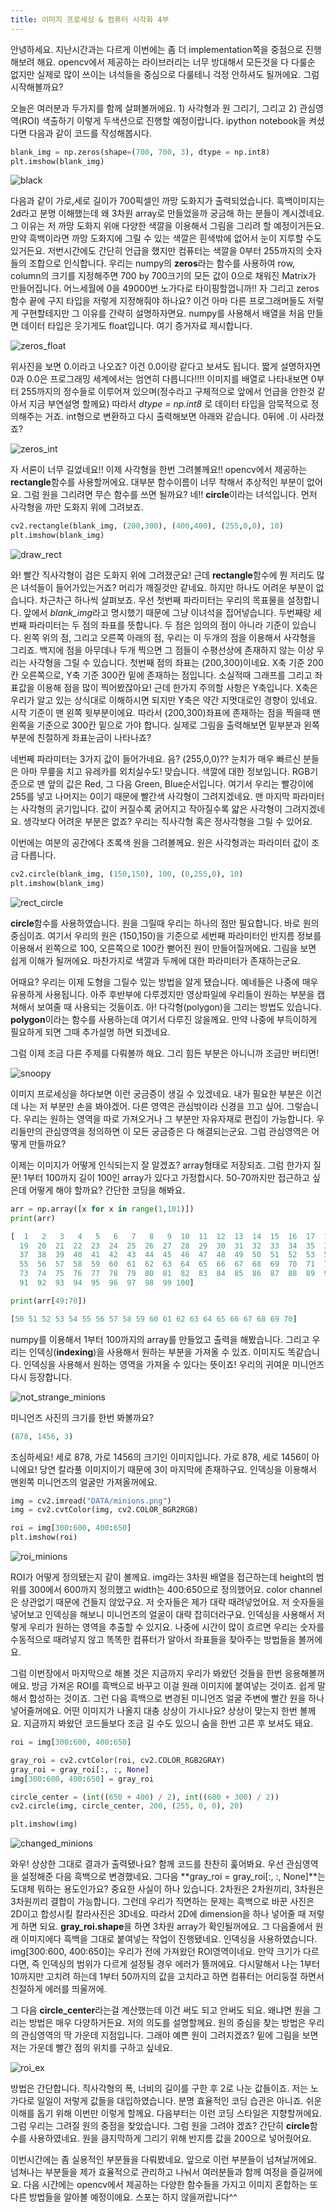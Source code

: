 ```yaml
---
title: 이미지 프로세싱 & 컴퓨터 시각화 4부
---
```


안녕하세요. 지난시간과는 다르게 이번에는 좀 더 implementation쪽을 중점으로 진행해보려 해요. opencv에서 제공하는 라이브러리는 너무 방대해서 모든것을 다 다룰순 없지만 실제로 많이 쓰이는 녀석들을 중심으로 다룰테니 걱정 안하셔도 될꺼에요. 그럼 시작해볼까요? 

오늘은 여러분과 두가지를 함께 살펴볼꺼에요. 1) 사각형과 원 그리기, 그리고 2) 관심영역(ROI) 색출하기 이렇게 두색션으로 진행할 예정이랍니다. ipython notebook을 켜셨다면 다음과 같이 코드를 작성해봅시다. 

```python
blank_img = np.zeros(shape=(700, 700, 3), dtype = np.int8)
plt.imshow(blank_img)
```

![black](/emerald/img/black.png "black")

다음과 같이 가로,세로 길이가 700픽셀인 까망 도화지가 출력되었습니다. 흑백이미지는 2d라고 분명 이해했는데 왜 3차원 array로 만들었을까 궁금해 하는 분들이 계시겠네요. 그 이유는 저 까망 도화지 위애 다양한 색깔을 이용해서 그림을 그리려 할 예정이거든요. 만약 흑백이라면 까망 도화지에 그릴 수 있는 색깔은 흰색밖에 없어서 눈이 지루할 수도 있거든요. 저번시간에도 간단히 언급을 했지만 컴퓨터는 색깔을 0부터 255까지의 숫자들의 조합으로 인식합니다. 우리는 numpy의 **zeros**라는 함수를 사용하여 row, column의 크기를 지정해주면 700 by 700크기의 모든 값이 0으로 채워진 Matrix가 만들어집니다. 어느세월에 0을 49000번 노가다로 타이핑할껍니까!! 자 그리고 zeros함수 끝에 구지 타입을 저렇게 지정해줘야 하나요? 이건 아마 다른 프로그래머들도 저렇게 구현할테지만 그 이유를 간략히 설명하자면요. numpy를 사용해서 배열을 처음 만들면 데이터 타입은 웃기게도 float입니다. 여기 증거자료 제시합니다.

![zeros_float](/emerald/img/zeros_float.png "zeros_float")  

위사진을 보면 0.이라고 나오죠? 이건 0.0이랑 같다고 보셔도 됩니다. 짧게 설명하자면 0과 0.0은 프로그래밍 세계에서는 엄연히 다릅니다!!!! 이미지를 배열로 나타내보면 0부터 255까지의 정수들로 이루어져 있으며(정수라고 구체적으로 앞에서 언급을 안한것 같아서 지금 부연설명 할께요) 따라서 *dtype = np.int8* 로 데이터 타입을 암묵적으로 정의해주는 거죠. int형으로 변환하고 다시 출력해보면 아래와 같습니다. 0뒤에 .이 사라졌죠? 

![zeros_int](/emerald/img/zeros_int.png "zeros_int")  

자 서론이 너무 길었네요!! 이제 사각형을 한번 그려볼께요!! opencv에서 제공하는 **rectangle**함수를 사용할꺼에요. 대부분 함수이름이 너무 착해서 추상적인 부분이 없어요. 그럼 원을 그리려면 무슨 함수를 쓰면 될까요? 네!! **circle**이라는 녀석입니다. 먼저 사각형을 까만 도화지 위에 그려보죠.

```python
cv2.rectangle(blank_img, (200,300), (400,400), (255,0,0), 10)
plt.imshow(blank_img)
```

![draw_rect](/emerald/img/draw_rect.png "draw_rect")  

와! 빨간 직사각형이 검은 도화지 위에 그려졌군요! 근데 **rectangle**함수에 뭔 저리도 많은 녀석들이 들어가있는거죠? 머리가 깨질것만 같네요. 하지만 하나도 어려운 부분이 없습니다. 차근차근 하나씩 살펴보죠. 우선 첫번째 파라미터는 우리의 목표물을 설정합니다. 앞에서 *blank_img*라고 명시했기 때문에 그냥 이녀석을 집어넣습니다. 두번째랑 세번째 파라미터는 두 점의 좌표를 뜻합니다. 두 점은 임의의 점이 아니라 기준이 있습니다. 왼쪽 위의 점, 그리고 오른쪽 아래의 점, 우리는 이 두개의 점을 이용해서 사각형을 그리죠. 백지에 점을 아무데나 두개 찍으면 그 점들이 수평선상에 존재하지 않는 이상 우리는 사각형을 그릴 수 있습니다. 첫번째 점의 좌표는 (200,300)이네요. X축 기준 200칸 오른쪽으로, Y축 기준 300칸 밑에 존재하는 점입니다. 소실적때 그래프를 그리고 좌표값을 이용해 점을 많이 찍어봤잖아요! 근데 한가지 주의할 사항은 Y축입니다. X축은 우리가 알고 있는 상식대로 이해하시면 되지만 Y축은 약간 지멋대로인 경향이 있네요. 시작 기준이 맨 왼쪽 윗부분이에요. 따라서 (200,300)좌표에 존재하는 점을 찍을때 맨 왼쪽을 기준으로 300칸 밑으로 가야 합니다. 실제로 그림을 출력해보면 밑부분과 왼쪽부분에 친절하게 좌표눈금이 나타나죠? 

네번쩨 파라미터는 3가지 값이 들어가네요. 음? (255,0,0)?? 눈치가 매우 빠르신 분들은 아마 무릎을 치고 유레카를 외치실수도! 맞습니다. 색깔에 대한 정보입니다. RGB기준으로 맨 앞의 값은 Red, 그 다음 Green, Blue순서입니다. 여기서 우리는 빨강이에 255를 넣고 나머지는 0이기 때문에 빨간색 사각형이 그려지겠네요. 맨 마지막 파라미터는 사각형의 굵기입니다. 값이 커질수록 굵어지고 작아질수록 얇은 사각형이 그려지겠네요. 생각보다 어려운 부분은 없죠? 우리는 직사각형 혹은 정사각형을 그릴 수 있어요.

이번에는 여분의 공간에다 초록색 원을 그려볼께요. 원은 사각형과는 파라미터 값이 조금 다릅니다.

```python
cv2.circle(blank_img, (150,150), 100, (0,255,0), 10)
plt.imshow(blank_img)
```

![rect_circle](/emerald/img/rect_circle.png "rect_circle")  

**circle**함수를 사용하였습니다. 원을 그릴때 우리는 하나의 점만 필요합니다. 바로 원의 중심이죠. 여기서 우리의 원은 (150,150)을 기준으로 세번째 파라미터인 반지름 정보를 이용해서 왼쪽으로 100, 오른쪽으로 100칸 뻗어진 원이 만들어질꺼에요. 그림을 보면 쉽게 이해가 될꺼에요. 마찬가지로 색깔과 두께에 대한 파라미터가 존재하는군요.

어때요? 우리는 이제 도형을 그릴수 있는 방법을 알게 됐습니다. 예네들은 나중에 매우 유용하게 사용됩니다. 아주 후반부에 다루겠지만 영상파일에 우리들이 원하는 부분을 캡쳐해서 보여줄 때 사용되는 것들이죠. 아! 다각형(polygon)을 그리는 방법도 있습니다. **polygon**이라는 함수를 사용하는데 여기서 다루진 않을께요. 만약 나중에 부득이하게 필요하게 되면 그때 추가설명 하면 되겠네요.

그럼 이제 조금 다른 주제를 다뤄볼까 해요. 그리 힘든 부분은 아니니까 조금만 버티면!

![snoopy](/emerald/img/snoopy.png "snoopy")  

이미지 프로세싱을 하다보면 이런 궁금증이 생길 수 있겠네요. 내가 필요한 부분은 이건데 나는 저 부분만 손을 봐야겠어. 다른 영역은 관심밖이라 신경을 끄고 싶어. 그렇습니다. 우리는 원하는 영역을 따로 가져오거나 그 부분만 자유자재로 편집이 가능합니다. 우리들만의 관심영역을 정의하면 이 모든 궁금증은 다 해결되는군요. 그럼 관심영역은 어떻게 만들까요? 

이제는 이미지가 어떻게 인식되는지 잘 알겠죠? array형태로 저장되죠. 그럼 한가지 질문! 1부터 100까지 길이 100인 array가 있다고 가정합시다. 50-70까지만 접근하고 싶은데 어떻게 해야 할까요? 간단한 코딩을 해봐요.

```python
arr = np.array([x for x in range(1,101)])
print(arr)

[  1   2   3   4   5   6   7   8   9  10  11  12  13  14  15  16  17  18
  19  20  21  22  23  24  25  26  27  28  29  30  31  32  33  34  35  36
  37  38  39  40  41  42  43  44  45  46  47  48  49  50  51  52  53  54
  55  56  57  58  59  60  61  62  63  64  65  66  67  68  69  70  71  72
  73  74  75  76  77  78  79  80  81  82  83  84  85  86  87  88  89  90
  91  92  93  94  95  96  97  98  99 100]

print(arr[49:70])

[50 51 52 53 54 55 56 57 58 59 60 61 62 63 64 65 66 67 68 69 70]
```
numpy를 이용해서 1부터 100까지의 array를 만들었고 출력을 해봤습니다. 그리고 우리는 인덱싱(**indexing**)을 사용해서 원하는 부분을 가져올 수 있죠. 이미지도 똑같습니다. 인덱싱을 사용해서 원하는 영역을 가져올 수 있다는 뜻이죠! 우리의 귀여운 미니언즈 다시 등장합니다. 

![not_strange_minions](/emerald/img/not_strange_minions.png "not_strange_minions")

미니언즈 사진의 크기를 한번 봐볼까요? 

```python
(878, 1456, 3)
```
조심하세요! 세로 878, 가로 1456의 크기인 이미지입니다. 가로 878, 세로 1456이 아니에요! 당연 칼라풀 이미지이기 때문에 3이 마지막에 존재하구요. 인덱싱을 이용해서 맨왼쪽 미니언즈의 얼굴만 가져올꺼에요. 

```python
img = cv2.imread("DATA/minions.png")
img = cv2.cvtColor(img, cv2.COLOR_BGR2RGB)

roi = img[300:600, 400:650]
plt.imshow(roi)
```
![roi_minions](/emerald/img/roi_minions.png "roi_minions")

ROI가 어떻게 정의됐는지 같이 볼께요. img라는 3차원 배열을 접근하는데 height의 범위를 300에서 600까지 정의했고 width는 400:650으로 정의했어요. color channel은 상관없기 때문에 건들지 않았구요. 저 숫자들은 제가 대략 때려넣었어요. 저 숫자들을 넣어보고 인덱싱을 해보니 미니언즈의 얼굴이 대략 잡히더라구요. 인덱싱을 사용해서 저렇게 우리가 원하는 영역을 추출할 수 있지요. 나중에 시간이 많이 흐르면 우리는 숫자를 수동적으로 때려넣지 않고 똑똑한 컴퓨터가 알아서 좌표들을 찾아주는 방법들을 볼꺼에요. 

그럼 이번장에서 마지막으로 해볼 것은 지금까지 우리가 봐왔던 것들을 한번 응용해볼꺼에요. 방금 가져온 ROI를 흑백으로 바꾸고 이걸 원래 이미지에 붙여넣는 것이죠. 쉽게 말해서 합성하는 것이죠. 그런 다음 흑백으로 변경된 미니언즈 얼굴 주변에 빨간 원을 하나 넣어줄꺼에요. 어떤 이미지가 나올지 대충 상상이 가시나요? 상상이 맞는지 한번 볼께요. 지금까지 봐왔던 코드들보다 조금 길 수도 있으니 숨을 한번 고른 후 보셔도 돼요.

```python
roi = img[300:600, 400:650]

gray_roi = cv2.cvtColor(roi, cv2.COLOR_RGB2GRAY)
gray_roi = gray_roi[:, :, None]
img[300:600, 400:650] = gray_roi

circle_center = (int((650 + 400) / 2), int((600 + 300) / 2))
cv2.circle(img, circle_center, 200, (255, 0, 0), 20)

plt.imshow(img)
```
![changed_minions](/emerald/img/changed_minions.png "changed_minions")

와우! 상상한 그대로 결과가 출력됐나요? 함께 코드를 찬찬히 훑어봐요. 우선 관심영역을 설정해준 다음 흑백으로 변경했네요. 그다음 **gray_roi = gray_roi[:, :, None]**는 도대체 뭐하는 용도인가요? 중요한 사실이 하나 있습니다. 2차원은 2차원끼리, 3차원은 3차원끼리 결합이 가능합니다. 그런데 우리가 직면하는 문제는 흑백으로 바꾼 사진은 2D이고 합성시킬 칼라사진은 3D네요. 따라서 2D에 dimension을 하나 넣어줄 때 저렇게 하면 되요. **gray_roi.shape**을 하면 3차원 array가 확인될꺼에요. 그 다음줄에서 원래 이미지에다 흑백을 그대로 붙여넣는 작업이 진행됐네요. 인덱싱을 사용하였습니다. img[300:600, 400:650]는 우리가 전에 가져왔던 ROI영역이네요. 만약 크기가 다르다면, 즉 인덱싱의 범위가 다르게 설정될 경우 에러가 뜰꺼에요. 다시말해서 나는 1부터 10까지만 고치려 하는데 1부터 50까지의 값을 고치라고 하면 컴퓨터는 어리둥절 하면서 친절하게 에러를 띄울꺼에.

그 다음 **circle_center**라는걸 계산했는데 이건 써도 되고 안써도 되요. 왜냐면 원을 그리는 방법은 매우 다양하거든요. 저의 의도를 설명할께요. 원의 중심을 찾는 방법은 우리의 관심영역의 딱 가운데 지점입니다. 그래야 예쁜 원이 그려지겠죠? 밑에 그림을 보면 저는 가운데 빨간 점의 위치를 구하고 싶네요.

![roi_ex](/emerald/img/roi_ex.png "roi_ex")

방법은 간단합니다. 직사각형의 폭, 너비의 길이를 구한 후 2로 나눈 값들이죠. 저는 노가다로 일일이 저렇게 값들을 대입하였습니다. 분명 효율적인 코딩 습관은 아니죠. 쉬운 이해를 돕기 위해 이번만 이렇게 할께요. 다음부터는 이런 코딩 스타일은 지향할꺼에요. 그럼 우리는 그려질 원의 중점을 찾았습니다. 그럼 원을 그려야 겠죠? 간단히 **circle**함수를 사용하였네요. 원을 큼지막하게 그리기 위해 반지름 값을 200으로 넣어줬어요.

이번시간에는 좀 실용적인 부분들을 다뤄봤네요. 앞으로 이런 부분들이 넘쳐날꺼에요. 넘쳐나는 부분들을 제가 효율적으로 관리하고 나눠서 여러분들과 함께 여정을 즐길꺼에요. 다음 시간에는 opencv에서 제공하는 다양한 함수들을 가지고 이미지 혼합하는 또다른 방법들을 알아볼 예정이에요. 스포는 하지 않을꺼랍니다^^





